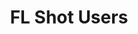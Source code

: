 ---
title: FL Shot Users
description: 
draft: false
header: FL Shot Users Website Redesign and Development
sub-header: Team Project

project-context:
  - title: "About"
    text: 
    - "Florida Shots serves and stores centralized data for Florida Parents, Schools, and Healthcare Providers."
    - "Accessibility and maintainability were key when contributing to the development of this government site."

project-details:
  - section-header: "Contributions"
    text:
    - "As an intern my contributions included writing HTML to reflect the established designs, logging and fixing bugs."
    image:
      url: relpath
      title: ""
  - section-header: "The Stack"
    text:
    - "Built entirely in Drupal utilizing HTML Code Blocks, Code Injection, and Custom CSS."
    image:
      url: relpath
      title: ""
  - section-header: "The Finished Product"
    text:
    - "Desktop Display"
    - "Mobile Display"
    image:
      url: relpath
      title: ""

--- 